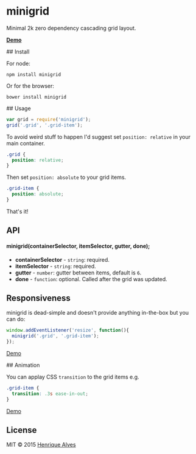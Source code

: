 # minigrid
Minimal 2k zero dependency cascading grid layout.

**[Demo](http://henriquea.github.io/minigrid/)**

## Install

For node:

`npm install minigrid`

Or for the browser:

`bower install minigrid`

## Usage

```js
var grid = require('minigrid');
grid('.grid', '.grid-item');
```

To avoid weird stuff to happen I'd suggest set `position: relative` in your main container.

```css
.grid {
  position: relative;
}
```

Then set `position: absolute` to your grid items.

```css
.grid-item {
  position: absolute;
}
```

That's it!

## API

#### minigrid(containerSelector, itemSelector, gutter, done);

- **containerSelector** - `string`: required.
- **itemSelector** - `string`: required.
- **gutter** - `number`: gutter between items, default is `6`.
- **done** - `function`: optional. Called after the grid was updated.

## Responsiveness

minigrid is dead-simple and doesn't provide anything in-the-box but you can do:

```js
window.addEventListener('resize', function(){
  minigrid('.grid', '.grid-item');
});
```

[Demo](http://output.jsbin.com/maroda/1/)

## Animation

You can applay CSS `transition` to the grid items e.g.

```css
.grid-item {
  transition: .3s ease-in-out;
}
```

[Demo](http://output.jsbin.com/maroda/3/)

## License

MIT &copy; 2015 [Henrique Alves](http://twitter.com/healves82)
